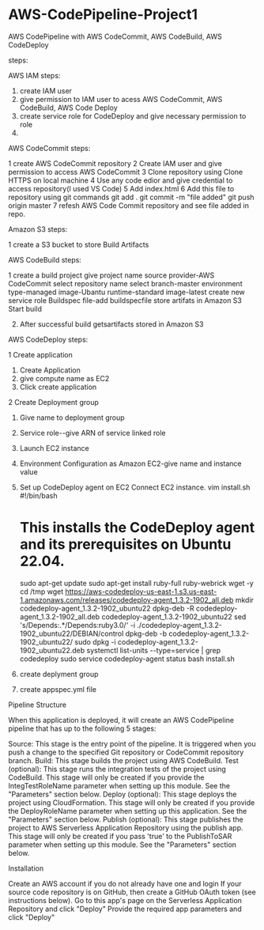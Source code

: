 # AWS-CodePipeline-Project1
AWS CodePipeline with AWS CodeCommit, AWS CodeBuild, AWS CodeDeploy

steps:

AWS IAM steps:

1. create IAM user
2. give permission to IAM user to acess AWS CodeCommit, AWS CodeBuild, AWS Code Deploy
3. create service role for CodeDeploy and give necessary permission to role 
4. 
AWS CodeCommit steps:

1 create AWS CodeCommit repository
2 Create IAM user and give permission to access AWS CodeCommit
3 Clone repository using Clone HTTPS on local machine
4 Use any code edior and give credential to access repository(I used VS Code)
5 Add index.html 
6 Add this file to repository using git commands
    git add .
    git commit -m "file added"
    git push origin master
7 refesh AWS Code Commit repository and see file added in repo.

Amazon S3 steps:

1 create a S3 bucket to store Build Artifacts

AWS CodeBuild steps:

1 create a build project
  give project name
  source provider-AWS CodeCommit
  select repository name
  select branch-master
  environment type-managed image-Ubantu
  runtime-standard
  image-latest
  create new service role
  Buildspec file-add buildspecfile 
  store artifats in Amazon S3
  Start build
  
2. After successful build getsartifacts stored in Amazon S3

AWS CodeDeploy steps:


1 Create application

   1. Create Application
   2. give compute name as EC2
   3. Click create application

2 Create Deployment group

  1. Give name to deployment group
  2. Service role--give ARN of service linked role 
  3. Launch EC2 instance
  4. Environment Configuration as Amazon EC2-give name and instance value
  5. Set up CodeDeploy agent on EC2
    Connect EC2 instance.
    vim install.sh
        #!/bin/bash 
        # This installs the CodeDeploy agent and its prerequisites on Ubuntu 22.04.  
        sudo apt-get update 
        sudo apt-get install ruby-full ruby-webrick wget -y 
        cd /tmp 
        wget https://aws-codedeploy-us-east-1.s3.us-east-1.amazonaws.com/releases/codedeploy-agent_1.3.2-1902_all.deb 
        mkdir codedeploy-agent_1.3.2-1902_ubuntu22 
        dpkg-deb -R codedeploy-agent_1.3.2-1902_all.deb codedeploy-agent_1.3.2-1902_ubuntu22 
        sed 's/Depends:.*/Depends:ruby3.0/' -i ./codedeploy-agent_1.3.2-1902_ubuntu22/DEBIAN/control 
        dpkg-deb -b codedeploy-agent_1.3.2-1902_ubuntu22/ 
        sudo dpkg -i codedeploy-agent_1.3.2-1902_ubuntu22.deb 
        systemctl list-units --type=service | grep codedeploy 
        sudo service codedeploy-agent status
     bash install.sh

  7. create deplyment group
  8. create appspec.yml file 

Pipeline Structure

When this application is deployed, it will create an AWS CodePipeline pipeline that has up to the following 5 stages:

Source: This stage is the entry point of the pipeline. It is triggered when you push a change to the specified Git repository or CodeCommit repository branch.
Build: This stage builds the project using AWS CodeBuild.
Test (optional): This stage runs the integration tests of the project using CodeBuild. This stage will only be created if you provide the IntegTestRoleName parameter when setting up this module. See the "Parameters" section below.
Deploy (optional): This stage deploys the project using CloudFormation. This stage will only be created if you provide the DeployRoleName parameter when setting up this application. See the "Parameters" section below.
Publish (optional): This stage publishes the project to AWS Serverless Application Repository using the publish app. This stage will only be created if you pass 'true' to the PublishToSAR parameter when setting up this module. See the "Parameters" section below.

Installation

Create an AWS account if you do not already have one and login
If your source code repository is on GitHub, then create a GitHub OAuth token (see instructions below).
Go to this app's page on the Serverless Application Repository and click "Deploy"
Provide the required app parameters and click "Deploy"
